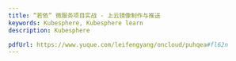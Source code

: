 ```yaml
---
title: “若依” 微服务项目实战 - 上云镜像制作与推送
keywords: Kubesphere, Kubesphere learn
description: Kubesphere

pdfUrl: https://www.yuque.com/leifengyang/oncloud/puhqea#fl62n
---
```

